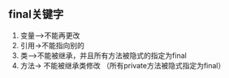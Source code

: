 ## final关键字
1. 变量-->不能再更改
2. 引用->不能指向别的
3. 类-->不能被继承，并且所有方法被隐式的指定为final
4. 方法-> 不能被继承类修改 （所有private方法被隐式指定为final）


